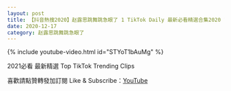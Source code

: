 ```yaml
---
layout: post
title: 【抖音熱搜2020】赵露思跳舞跳急眼了 1 TikTok Daily 最新必看精選合集2020 12 17
date: 2020-12-17
category: 赵露思跳舞跳急眼了
---
```


{% include youtube-video.html id="STYoT1bAuMg" %}

2021必看 最新精選 Top TikTok Trending Clips

喜歡請點贊轉發加訂閱 Like & Subscribe：[YouTube](https://www.youtube.com/channel/UCAoR7VcanIPd04uEq_GIylA/videos)

